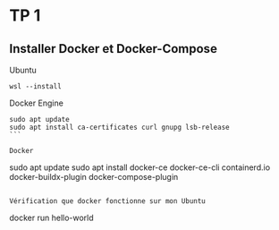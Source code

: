 # TP 1

## Installer Docker et Docker-Compose

Ubuntu

```
wsl --install
```

Docker Engine

````
sudo apt update
sudo apt install ca-certificates curl gnupg lsb-release
```

Docker

````
sudo apt update
sudo apt install docker-ce docker-ce-cli containerd.io docker-buildx-plugin docker-compose-plugin
```

Vérification que docker fonctionne sur mon Ubuntu

```
docker run hello-world
```

